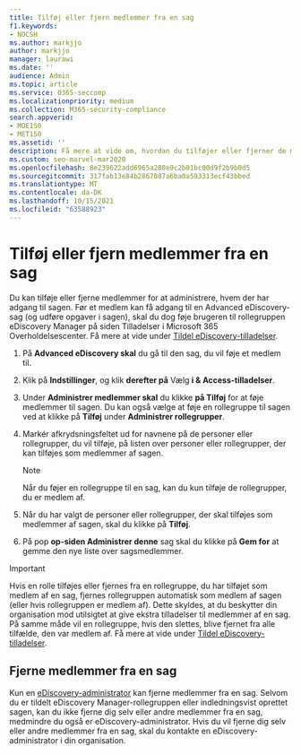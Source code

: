 ```yaml
---
title: Tilføj eller fjern medlemmer fra en sag
f1.keywords:
- NOCSH
ms.author: markjjo
author: markjjo
manager: laurawi
ms.date: ''
audience: Admin
ms.topic: article
ms.service: O365-seccomp
ms.localizationpriority: medium
ms.collection: M365-security-compliance
search.appverid:
- MOE150
- MET150
ms.assetid: ''
description: Få mere at vide om, hvordan du tilføjer eller fjerner de medlemmer, der har adgang til en sag, når du administrerer Advanced eDiscovery sag.
ms.custom: seo-marvel-mar2020
ms.openlocfilehash: 8e239622add6965a280e9c2b01bc00d9f2b9b0d5
ms.sourcegitcommit: 317fab13e84b2867087a6ba0a593313ecf43bbed
ms.translationtype: MT
ms.contentlocale: da-DK
ms.lasthandoff: 10/15/2021
ms.locfileid: "63588923"
---
```

# <a name="add-or-remove-members-from-a-case"></a>Tilføj eller fjern medlemmer fra en sag

Du kan tilføje eller fjerne medlemmer for at administrere, hvem der har adgang til sagen. Før et medlem kan få adgang til en Advanced eDiscovery-sag (og udføre opgaver i sagen), skal du dog føje brugeren til rollegruppen eDiscovery Manager på siden Tilladelser i Microsoft 365 Overholdelsescenter. Få mere at vide under [Tildel eDiscovery-tilladelser](./assign-ediscovery-permissions.md).

1. På **Advanced eDiscovery skal** du gå til den sag, du vil føje et medlem til.

2. Klik på **Indstillinger**, og klik **derefter på** Vælg **i & Access-tilladelser**.

3. Under **Administrer medlemmer skal** du klikke **på Tilføj** for at føje medlemmer til sagen. Du kan også vælge at føje en rollegruppe til sagen ved at klikke på  **Tilføj** under **Administrer rollegrupper**.

4. Markér afkrydsningsfeltet ud for navnene på de personer eller rollegrupper, du vil tilføje, på listen over personer eller rollegrupper, der kan tilføjes som medlemmer af sagen.

   > [!NOTE]
   > Når du føjer en rollegruppe til en sag, kan du kun tilføje de rollegrupper, du er medlem af.

5. Når du har valgt de personer eller rollegrupper, der skal tilføjes som medlemmer af sagen, skal du klikke på **Tilføj**.

6. På pop **op-siden Administrer denne** sag skal du klikke på **Gem for** at gemme den nye liste over sagsmedlemmer.

> [!IMPORTANT]
> Hvis en rolle tilføjes eller fjernes fra en rollegruppe, du har tilføjet som medlem af en sag, fjernes rollegruppen automatisk som medlem af sagen (eller hvis rollegruppen er medlem af). Dette skyldes, at du beskytter din organisation mod utilsigtet at give ekstra tilladelser til medlemmer af en sag. På samme måde vil en rollegruppe, hvis den slettes, blive fjernet fra alle tilfælde, den var medlem af. Få mere at vide under [Tildel eDiscovery-tilladelser](assign-ediscovery-permissions.md#adding-role-groups-as-members-of-ediscovery-cases).

## <a name="removing-members-from-a-case"></a>Fjerne medlemmer fra en sag

Kun en [eDiscovery-administrator](assign-ediscovery-permissions.md) kan fjerne medlemmer fra en sag. Selvom du er tildelt eDiscovery Manager-rollegruppen eller indledningsvist oprettet sagen, kan du ikke fjerne dig selv eller andre medlemmer fra en sag, medmindre du også er eDiscovery-administrator. Hvis du vil fjerne dig selv eller andre medlemmer fra en sag, skal du kontakte en eDiscovery-administrator i din organisation.
